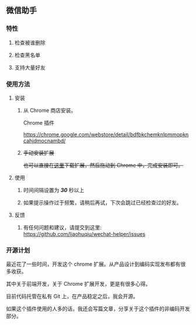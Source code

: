 ## 微信助手

### 特性

1.  检查被谁删除

2.  检查黑名单

3.  支持大量好友

### 使用方法

1. 安装

    1. 从 Chrome 商店安装。
    
        Chrome 插件
    
        https://chrome.google.com/webstore/detail/bdfbkchemknlpmmopkncahjdmocnambd/
    
    2. ~~手动安装扩展~~
    
        ~~也可以直接在[这里]()下载扩展，然后拖动到 Chrome 中，完成安装即可。~~

2.  使用
    
    1.  时间间隔设置为 ***30*** 秒以上

    2.  如果提示操作过于频繁，请稍后再试，下次会跳过已经检查过的好友。

3.  反馈

    1.  有任何问题和建议，请提交到这里: https://github.com/liaohuqiu/wechat-helper/issues

### 开源计划

最近花了一些时间，开发这个 chrome 扩展。从产品设计到编码实现发布都有很多收获。

其中关于前端开发，关于 Chrome 扩展开发，更是有很多心得。

目前代码托管在私有 Git 上，在产品稳定之后，我会开源。

如果这个插件使用的人多的话，我还会写篇文章，分享关于这个插件的非编码开发部分。
